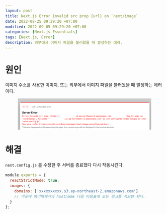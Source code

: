 ```yaml
---
layout: post
title: Next.js Error Invalid src prop {url} on `next/image`
date: 2022-08-25 09:29:20 +07:00
modified: 2022-09-05 09:29:20 +07:00
categories: [Next.js Essentials]
tags: [Next.js, Error]
description: 외부에서 이미지 파일을 불러왔을 때 발생하는 에러.
---
```


# 원인

이미지 주소를 사용한 이미지, 또는 외부에서 이미지 파일을 불러왔을 때 발생하는 에러이다.

<figure>
<img src="./../../images/next-image-error1.png" alt="next-image-error1">
</figure>

# 해결

`next.config.js` 를 수정한 후 서버를 종료했다 다시 작동시킨다.

```js
module.exports = {
  reactStrictMode: true,
  images: {
    domains: ['xxxxxxxxxx.s3.ap-northeast-2.amazonaws.com']
    // 이곳에 에러메세지의 hostname 다음 따옴표에 오는 링크를 적으면 된다.
  }
};
```
